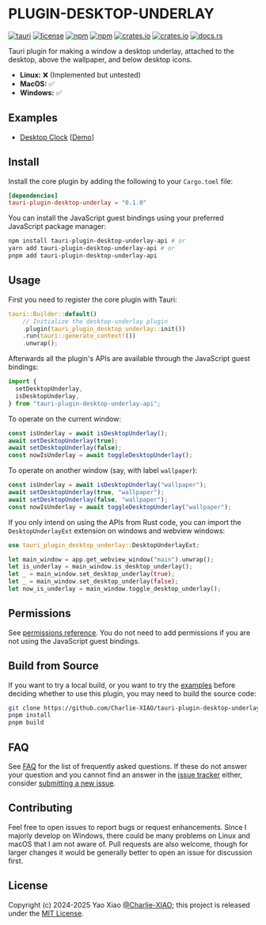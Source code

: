 # PLUGIN-DESKTOP-UNDERLAY

[![tauri](https://img.shields.io/badge/Tauri%20Plugin-4A4A55?style=flat-square&logo=tauri&logoColor=00D1B2)](https://v2.tauri.app/)
[![license](https://img.shields.io/badge/License-MIT-blue.svg?style=flat-square)](https://github.com/Charlie-XIAO/tauri-plugin-desktop-underlay/tree/main/LICENSE)
[![npm](https://img.shields.io/npm/v/tauri-plugin-desktop-underlay-api?color=blue&style=flat-square)](https://www.npmjs.com/package/tauri-plugin-desktop-underlay-api)
[![npm](https://img.shields.io/npm/d18m/tauri-plugin-desktop-underlay-api?color=blue&style=flat-square)](https://www.npmjs.com/package/tauri-plugin-desktop-underlay-api)
[![crates.io](https://img.shields.io/crates/v/tauri-plugin-desktop-underlay.svg?color=blue&style=flat-square)](https://crates.io/crates/tauri-plugin-desktop-underlay)
[![crates.io](https://img.shields.io/crates/dr/tauri-plugin-desktop-underlay?color=blue&style=flat-square)](https://crates.io/crates/tauri-plugin-desktop-underlay)
[![docs.rs](https://img.shields.io/docsrs/tauri-plugin-desktop-underlay?color=blue&style=flat-square)](https://docs.rs/tauri-plugin-desktop-underlay)

Tauri plugin for making a window a desktop underlay, attached to the desktop, above the wallpaper, and below desktop icons.

- **Linux:** ❌ (Implemented but untested)
- **MacOS:** ✅
- **Windows:** ✅

## Examples

- [Desktop Clock](https://github.com/Charlie-XIAO/tauri-plugin-desktop-underlay/tree/main/examples/desktop-clock) [[Demo](https://github.com/user-attachments/assets/894a5afb-269e-4158-af13-add266a69576)]

## Install

Install the core plugin by adding the following to your `Cargo.toml` file:

```toml
[dependencies]
tauri-plugin-desktop-underlay = "0.1.0"
```

You can install the JavaScript guest bindings using your preferred JavaScript package manager:

```bash
npm install tauri-plugin-desktop-underlay-api # or
yarn add tauri-plugin-desktop-underlay-api # or
pnpm add tauri-plugin-desktop-underlay-api
```

## Usage

First you need to register the core plugin with Tauri:

```rust
tauri::Builder::default()
    // Initialize the desktop-underlay plugin
    .plugin(tauri_plugin_desktop_underlay::init())
    .run(tauri::generate_context!())
    .unwrap();
```

Afterwards all the plugin's APIs are available through the JavaScript guest bindings:

```typescript
import {
  setDesktopUnderlay,
  isDesktopUnderlay,
} from "tauri-plugin-desktop-underlay-api";
```

To operate on the current window:

```typescript
const isUnderlay = await isDesktopUnderlay();
await setDesktopUnderlay(true);
await setDesktopUnderlay(false);
const nowIsUnderlay = await toggleDesktopUnderlay();
```

To operate on another window (say, with label `wallpaper`):

```typescript
const isUnderlay = await isDesktopUnderlay("wallpaper");
await setDesktopUnderlay(true, "wallpaper");
await setDesktopUnderlay(false, "wallpaper");
const nowIsUnderlay = await toggleDesktopUnderlay("wallpaper");
```

If you only intend on using the APIs from Rust code, you can import the `DesktopUnderlayExt` extension on windows and webview windows:

```rust
use tauri_plugin_desktop_underlay::DesktopUnderlayExt;

let main_window = app.get_webview_window("main").unwrap();
let is_underlay = main_window.is_desktop_underlay();
let _ = main_window.set_desktop_underlay(true);
let _ = main_window.set_desktop_underlay(false);
let now_is_underlay = main_window.toggle_desktop_underlay();
```

## Permissions

See [permissions reference](https://github.com/Charlie-XIAO/tauri-plugin-desktop-underlay/tree/main/permissions/autogenerated/reference.md). You do not need to add permissions if you are not using the JavaScript guest bindings.

## Build from Source

If you want to try a local build, or you want to try the [examples](#examples) before deciding whether to use this plugin, you may need to build the source code:

```bash
git clone https://github.com/Charlie-XIAO/tauri-plugin-desktop-underlay.git
pnpm install
pnpm build
```

## FAQ

See [FAQ](https://github.com/Charlie-XIAO/tauri-plugin-desktop-underlay/tree/main/FAQ.md) for the list of frequently asked questions. If these do not answer your question and you cannot find an answer in the [issue tracker](https://github.com/Charlie-XIAO/tauri-plugin-desktop-underlay/issues) either, consider [submitting a new issue](https://github.com/Charlie-XIAO/tauri-plugin-desktop-underlay/issues/new).

## Contributing

Feel free to open issues to report bugs or request enhancements. Since I majorly develop on Windows, there could be many problems on Linux and macOS that I am not aware of. Pull requests are also welcome, though for larger changes it would be generally better to open an issue for discussion first.

## License

Copyright (c) 2024-2025 Yao Xiao [@Charlie-XIAO](https://github.com/Charlie-XIAO); this project is released under the [MIT License](https://github.com/Charlie-XIAO/tauri-plugin-desktop-underlay/tree/main/LICENSE).

